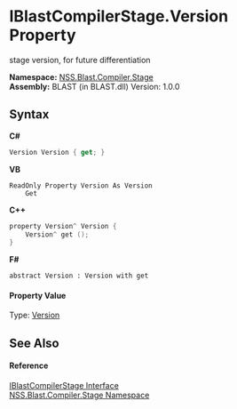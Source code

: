 # IBlastCompilerStage.Version Property 
 

stage version, for future differentiation

**Namespace:**&nbsp;<a href="f44e629d-16ad-ce78-c6d1-bb239589698b">NSS.Blast.Compiler.Stage</a><br />**Assembly:**&nbsp;BLAST (in BLAST.dll) Version: 1.0.0

## Syntax

**C#**<br />
``` C#
Version Version { get; }
```

**VB**<br />
``` VB
ReadOnly Property Version As Version
	Get
```

**C++**<br />
``` C++
property Version^ Version {
	Version^ get ();
}
```

**F#**<br />
``` F#
abstract Version : Version with get

```


#### Property Value
Type: <a href="https://docs.microsoft.com/dotnet/api/system.version" target="_blank" rel="noopener noreferrer">Version</a>

## See Also


#### Reference
<a href="0660b95a-19c1-0dbc-78ed-31a70a21bc8b">IBlastCompilerStage Interface</a><br /><a href="f44e629d-16ad-ce78-c6d1-bb239589698b">NSS.Blast.Compiler.Stage Namespace</a><br />